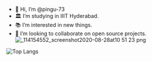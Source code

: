 - 👋 Hi, I’m @pingu-73
- 🏛️ I’m studying in IIIT Hyderabad.
- 📚 I’m interested in new things.
- 💞️ I’m looking to collaborate on open source projects.
![_114154552_screenshot2020-08-28at10 51 23 png](https://user-images.githubusercontent.com/121669947/210211076-3713e793-c042-4f77-8cab-43e044cbfb8a.jpeg)

<!---
pingu-73/pingu-73 is a ✨ special ✨ repository because its `README.md` (this file) appears on your GitHub profile.
You can click the Preview link to take a look at your changes.
--->

<!--languages used-->
![Top Langs](https://github-readme-stats.vercel.app/api/top-langs/?username=pingu-73&theme=tokyonight)
